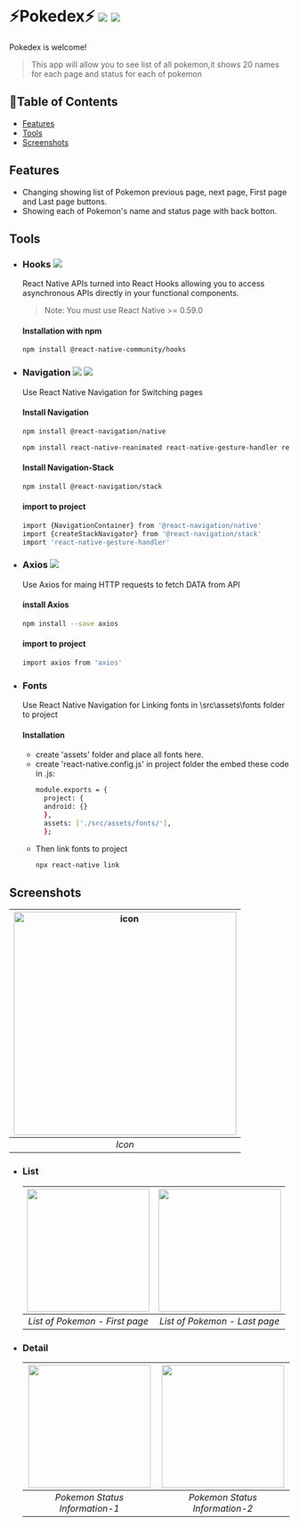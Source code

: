 # :zap:Pokedex:zap: ![](https://img.shields.io/badge/npm-6.14.6-green.svg) ![](https://img.shields.io/badge/ReactNative-2.0.1-blue.svg)
Pokedex is welcome! 
> This app will allow you to see list of all pokemon,it shows 20 names for each page and status for each of pokemon

## :pushpin:Table of Contents
- [Features](#features)
- [Tools](#Tools)
- [Screenshots](#screenshots)


## Features
- Changing showing list of Pokemon previous page, next page, First page and Last page buttons.
- Showing each of Pokemon's name and status page with back botton.

## Tools
- ### Hooks ![](https://img.shields.io/badge/Hooks-2.6.0-orange.svg)
  React Native APIs turned into React Hooks allowing you to access asynchronous APIs directly in your functional components.
  
  > Note: You must use React Native >= 0.59.0
  #### Installation with npm
  ```sh
  npm install @react-native-community/hooks
  ```
- ### Navigation ![](https://img.shields.io/badge/Navigation-5.7.3-purple.svg) ![](https://img.shields.io/badge/NavigationStack-5.9.0-red.svg)
  Use React Native Navigation for Switching pages
  #### Install Navigation 
  ```sh
  npm install @react-navigation/native
  ```
  ```sh
  npm install react-native-reanimated react-native-gesture-handler react-native-screens react-native-safe-area-context @react-native-community/masked-view
  ```
  #### Install Navigation-Stack 
  ```sh
  npm install @react-navigation/stack
  ```
  #### import to project
  ```sh
  import {NavigationContainer} from '@react-navigation/native'
  import {createStackNavigator} from '@react-navigation/stack'
  import 'react-native-gesture-handler'
  ```
- ### Axios ![](https://img.shields.io/badge/Axios-0.20.0-lightgrey.svg)
  Use Axios for maing HTTP requests to fetch DATA from API
  #### install Axios
  ```sh
  npm install --save axios
  ```
  #### import to project
  ```sh
  import axios from 'axios'
  ```
- ### Fonts
  Use React Native Navigation for Linking fonts in \src\assets\fonts folder to project
  #### Installation
  - create 'assets' folder and place all fonts here.
  - create 'react-native.config.js' in project folder the embed these code in .js:
    ```sh
    module.exports = {
      project: {
      android: {}
      },
      assets: ['./src/assets/fonts/'],
      };
    ```
  - Then link fonts to project
    ```sh
    npx react-native link
    ```

## Screenshots
  |<img src="https://i.ibb.co/cwJZqXV/icon.jpg" alt="icon" style="width: 400px;"/>|
  |:--:|
  | *Icon* |

- ### List
  |<img src="https://i.ibb.co/Fw9hR6j/list.jpg" width="220px"></img>|<img src="https://i.ibb.co/P6X0LRK/last-list.jpg" width="220px" ></img>|
  |:--:|:--:|
  | *List of Pokemon - First page* | *List of Pokemon - Last page* |

- ### Detail 
  |<img src="https://i.ibb.co/pZJ6FXC/status.jpg" width="220px"></img>|<img src="https://i.ibb.co/C07ppQ4/status2.jpg" width="220px" ></img>|
  |:--:|:--:|
  | *Pokemon Status Information-1* | *Pokemon Status Information-2* |
  
